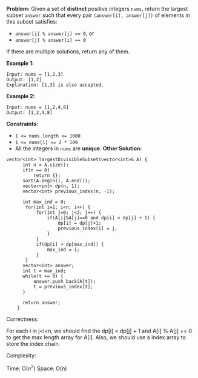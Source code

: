 **Problem:**
Given a set of **distinct** positive integers `nums`, return the largest subset `answer` such that every pair `(answer[i], answer[j])` of elements in this subset satisfies:

- `answer[i] % answer[j] == 0`, or
- `answer[j] % answer[i] == 0`

If there are multiple solutions, return any of them.

 

**Example 1:**

```
Input: nums = [1,2,3]
Output: [1,2]
Explanation: [1,3] is also accepted.
```

**Example 2:**

```
Input: nums = [1,2,4,8]
Output: [1,2,4,8]
```

 

**Constraints:**

- `1 <= nums.length <= 1000`
- `1 <= nums[i] <= 2 * 109`
- All the integers in `nums` are **unique**.
**Other Solution:**
```
vector<int> largestDivisibleSubset(vector<int>& A) {
      int n = A.size();
      if(n == 0)
          return {};
      sort(A.begin(), A.end());
      vector<int> dp(n, 1);
      vector<int> previous_index(n, -1);
       
      int max_ind = 0;
       for(int i=1; i<n; i++) {
           for(int j=0; j<i; j++) {
               if(A[i]%A[j]==0 and dp[i] < dp[j] + 1) {
                   dp[i] = dp[j]+1;
                   previous_index[i] = j;
               }
           }
           if(dp[i] > dp[max_ind]) {
               max_ind = i;
           }
       }
      vector<int> answer;
      int t = max_ind;  
      while(t >= 0) {
          answer.push_back(A[t]);
          t = previous_index[t];
      }
       
      return answer;  
    }
```
Correctness:

For each i in j<i<n, we should find the dp[i] < dp[j] + 1 and A[i] % A[j] == 0 to get the max length array for A[i]. Also, we should use a index array to store the index chain.

Complexity:

Time: O($n^2$)
Space: O(n)
